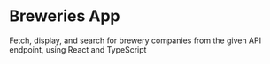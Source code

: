 # Breweries App

Fetch, display, and search for brewery companies from the given API endpoint, using React and TypeScript

